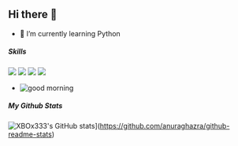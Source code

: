 ## Hi there 👋

<!--
**XBOx333/XBOx333** is a ✨ _special_ ✨ repository because its `README.md` (this file) appears on your GitHub profile.

Here are some ideas to get you started:

- 🔭 I’m currently working on ...
- 🌱 I’m currently learning ...
- 👯 I’m looking to collaborate on ...
- 🤔 I’m looking for help with ...
- 💬 Ask me about ...
- 📫 How to reach me: ...
- 😄 Pronouns: ...
- ⚡ Fun fact: ...
-->

- 🌱 I’m currently learning Python

##### Skills
<img src="https://img.shields.io/badge/Visual_Studio_Code-0078D4?style=for-the-badge&logo=visual%20studio%20code&logoColor=white" />
<img src="https://img.shields.io/badge/Xbox-107C10?style=for-the-badge&logo=xbox&logoColor=white" />
<img src="https://img.shields.io/badge/HTML5-E34F26?style=for-the-badge&logo=html5&logoColor=white" />
<img src="https://img.shields.io/badge/Python-FFD43B?style=for-the-badge&logo=python&logoColor=blue" />


- ![good morning](https://media1.giphy.com/media/v1.Y2lkPTc5MGI3NjExemEwZ2xudGRtbWs1cGxkMHRyc3FqamZ5Zzc5aXVmeWxlNHg5MGNoMSZlcD12MV9pbnRlcm5hbF9naWZfYnlfaWQmY3Q9Zw/MJp9HJBMGVfLps9zsN/giphy.gif)

##### My Github Stats

![XBOx333's GitHub stats](https://github-readme-stats.vercel.app/api?username=anuraghazra)](https://github.com/anuraghazra/github-readme-stats)
